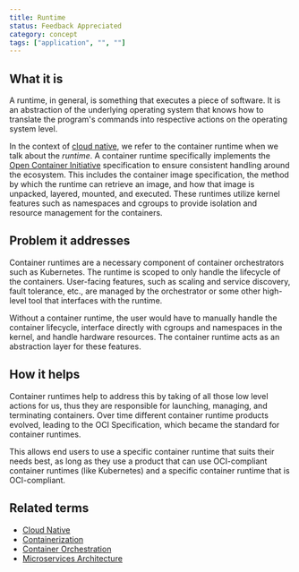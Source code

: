 ```yaml
---
title: Runtime
status: Feedback Appreciated
category: concept
tags: ["application", "", ""]
---
```


## What it is

A runtime, in general, is something that executes a piece of software.
It is an abstraction of the underlying operating system that knows how to translate the program's commands into respective actions on the operating system level. 

In the context of [cloud native](/cloud-native-apps/), we refer to the container runtime when we talk about the _runtime_. 
A container runtime specifically implements the [Open Container Initiative](https://opencontainers.org/) specification to ensure consistent handling around the ecosystem. 
This includes the container image specification, the method by which the runtime can retrieve an image, 
and how that image is unpacked, layered, mounted, and executed. 
These runtimes utilize kernel features such as namespaces and cgroups to provide isolation and resource management for the containers.

## Problem it addresses

Container runtimes are a necessary component of container orchestrators such as Kubernetes. 
The runtime is scoped to only handle the lifecycle of the containers. 
User-facing features, such as scaling and service discovery, fault tolerance, etc., are managed by the orchestrator or some other high-level tool that interfaces with the runtime.

Without a container runtime, the user would have to manually handle the container lifecycle, interface directly with cgroups and namespaces in the kernel, and handle hardware resources.
The container runtime acts as an abstraction layer for these features.

## How it helps

Container runtimes help to address this by taking of all those low level actions for us, 
thus they are responsible for launching, managing, and terminating containers. 
Over time different container runtime products evolved, leading to the OCI Specification, 
which became the standard for container runtimes. 

This allows end users to use a specific container runtime that suits their needs best, 
as long as they use a product that can use OCI-compliant container runtimes (like Kubernetes)
and a specific container runtime that is OCI-compliant.

## Related terms

- [Cloud Native](https://glossary.cncf.io/cloud-native-apps/)
- [Containerization](https://glossary.cncf.io/containerization/)
- [Container Orchestration](https://glossary.cncf.io/container-orchestration/)
- [Microservices Architecture](https://glossary.cncf.io/microservices-architecture/)
